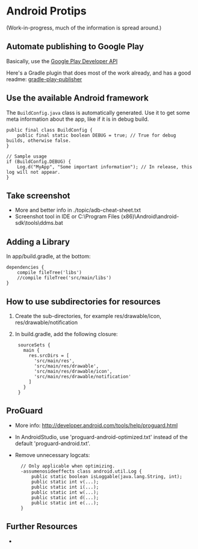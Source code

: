 # Android Protips #(Work-in-progress, much of the information is spread around.)## Automate publishing to Google Play ##Basically, use the [Google Play Developer API](https://developers.google.com/android-publisher/getting_started)Here's a Gradle plugin that does most of the work already, and has a good readme: [gradle-play-publisher](https://github.com/Triple-T/gradle-play-publisher)## Use the available Android framework ##The `BuildConfig.java` class is automatically generated. Use it to get some meta information about the app, like if it is in debug build.    public final class BuildConfig {        public final static boolean DEBUG = true; // True for debug builds, otherwise false.    }    // Sample usage    if (BuildConfig.DEBUG) {        Log.d("MyApp", "Some important information"); // In release, this log will not appear.    }## Take screenshot ##- More and better info in ./topic/adb-cheat-sheet.txt- Screenshot tool in IDE or C:\Program Files (x86)\Android\android-sdk\tools\ddms.bat## Adding a Library ##In app/build.gradle, at the bottom:    dependencies {        compile fileTree('libs')        //compile fileTree('src/main/libs')    }## How to use subdirectories for resources ##1. Create the sub-directories, for example res/drawable/icon, res/drawable/notification2. In build.gradle, add the following closure:        sourceSets {          main {            res.srcDirs = [              'src/main/res',              'src/main/res/drawable',              'src/main/res/drawable/icon',              'src/main/res/drawable/notification'            ]          }        }## ProGuard ##- More info: http://developer.android.com/tools/help/proguard.html- In AndroidStudio, use 'proguard-android-optimized.txt' instead of the default 'proguard-android.txt'.- Remove unnecessary logcats:        // Only applicable when optimizing.        -assumenosideeffects class android.util.Log {            public static boolean isLoggable(java.lang.String, int);            public static int v(...);            public static int i(...);            public static int w(...);            public static int d(...);            public static int e(...);        }## Further Resources ##-